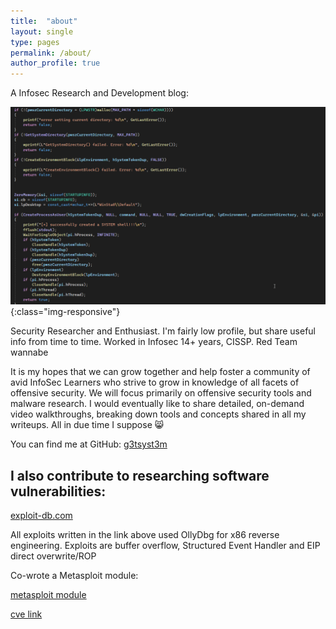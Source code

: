 ```yaml
---
title:  "about"
layout: single
type: pages
permalink: /about/
author_profile: true
---
```


A Infosec Research and Development blog:           

![home](/assets/images/aboutimg.png){:class="img-responsive"}      

Security Researcher and Enthusiast.  I'm fairly low profile, but share useful info from time to time.  Worked in Infosec 14+ years, CISSP.   Red Team wannabe

It is my hopes that we can grow together and help foster a community of avid InfoSec Learners who strive to grow in knowledge of all facets of offensive security. We will focus primarily on offensive security tools and malware research. I would eventually like to share detailed, on-demand video walkthroughs, breaking down tools and concepts shared in all my writeups.  All in due time I suppose 😸

You can find me at GitHub:
[g3tsyst3m](https://github.com/g3tsyst3m/)

## I also contribute to researching software vulnerabilities:

[exploit-db.com](https://www.exploit-db.com/?author=8212)

All exploits written in the link above used OllyDbg for x86 reverse engineering.  Exploits are buffer overflow, Structured Event Handler and EIP direct overwrite/ROP 

Co-wrote a Metasploit module:

[metasploit module](https://www.rapid7.com/db/modules/exploit/windows/fileformat/boxoft_wav_to_mp3/)

[cve link](https://nvd.nist.gov/vuln/detail/CVE-2015-7243)
